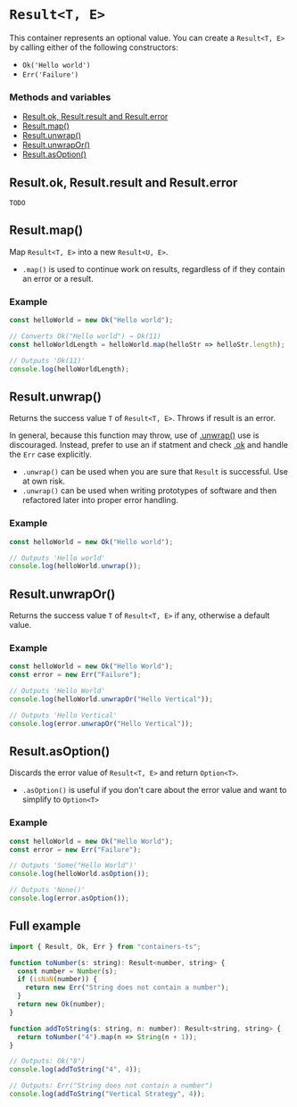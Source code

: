 # `Result<T, E>`

This container represents an optional value. You can create a `Result<T, E>` by calling either of the following constructors:

- `Ok('Hello world')`
- `Err('Failure')`

### Methods and variables

- [Result.ok, Result.result and Result.error](#resultok-resultresult-and-resulterror)
- [Result.map()](#resultmap)
- [Result.unwrap()](#resultunwrap)
- [Result.unwrapOr()](#resultunwrapor)
- [Result.asOption()](#resultasoption)

## Result.ok, Result.result and Result.error

`TODO`

## Result.map()

Map `Result<T, E>` into a new `Result<U, E>`.

- `.map()` is used to continue work on results, regardless of if they contain an error or a result.

### Example

```typescript
const helloWorld = new Ok("Hello world");

// Converts Ok("Hello world") → Ok(11)
const helloWorldLength = helloWorld.map(helloStr => helloStr.length);

// Outputs 'Ok(11)'
console.log(helloWorldLength);
```

## Result.unwrap()

Returns the success value `T` of `Result<T, E>`. Throws if result is an error.

In general, because this function may throw, use of [.unwrap()](#resultunwrap) use is discouraged. Instead, prefer to use an if statment and check [.ok](#resultok) and handle the `Err` case explicitly.

- `.unwrap()` can be used when you are sure that `Result` is successful. Use at own risk.
- `.unwrap()` can be used when writing prototypes of software and then refactored later into proper error handling.

### Example

```typescript
const helloWorld = new Ok("Hello world");

// Outputs 'Hello world'
console.log(helloWorld.unwrap());
```

## Result.unwrapOr()

Returns the success value `T` of `Result<T, E>` if any, otherwise a default value.

### Example

```typescript
const helloWorld = new Ok("Hello World");
const error = new Err("Failure");

// Outputs 'Hello World'
console.log(helloWorld.unwrapOr("Hello Vertical"));

// Outputs 'Hello Vertical'
console.log(error.unwrapOr("Hello Vertical"));
```

## Result.asOption()

Discards the error value of `Result<T, E>` and return `Option<T>`.

- `.asOption()` is useful if you don't care about the error value and want to simplify to `Option<T>`

### Example

```typescript
const helloWorld = new Ok("Hello World");
const error = new Err("Failure");

// Outputs 'Some("Hello World")'
console.log(helloWorld.asOption());

// Outputs 'None()'
console.log(error.asOption());
```

## Full example

```javascript
import { Result, Ok, Err } from "containers-ts";

function toNumber(s: string): Result<number, string> {
  const number = Number(s);
  if (isNaN(number)) {
    return new Err("String does not contain a number");
  }
  return new Ok(number);
}

function addToString(s: string, n: number): Result<string, string> {
  return toNumber("4").map(n => String(n + 1));
}

// Outputs: Ok("8")
console.log(addToString("4", 4));

// Outputs: Err("String does not contain a number")
console.log(addToString("Vertical Strategy", 4));
```
